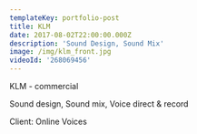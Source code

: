 ```yaml
---
templateKey: portfolio-post
title: KLM
date: 2017-08-02T22:00:00.000Z
description: 'Sound Design, Sound Mix'
image: /img/klm_front.jpg
videoId: '268069456'
---
```

KLM - commercial

Sound design, Sound mix, Voice direct & record

Client: Online Voices
